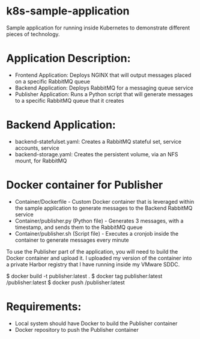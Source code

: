 # k8s-sample-application
Sample application for running inside Kubernetes to demonstrate different pieces of technology.

# Application Description:
- Frontend Application: Deploys  NGINX that will output messages placed on a specific RabbitMQ queue
- Backend Application: Deploys RabbitMQ for a messaging queue service
- Publisher Application: Runs a Python script that will generate messages to a specific RabbitMQ queue that it creates

# Backend Application:
- backend-statefulset.yaml: Creates a RabbitMQ stateful set, service accounts, service
- backend-storage.yaml: Creates the persistent volume, via an NFS mount, for RabbitMQ

# Docker container for Publisher
- Container/Dockerfile - Custom Docker container that is leveraged within the sample application to generate messages to the Backend RabbitMQ service
- Container/publisher.py (Python file) - Generates 3 messages, with a timestamp, and sends them to the RabbitMQ queue
- Container/publisher.sh (Script file) - Executes a cronjob inside the container to generate messages every minute

To use the Publisher part of the application, you will need to build the Docker container and upload it. I uploaded my version
of the container into a private Harbor registry that I have running inside my VMware SDDC.

$ docker build -t publisher:latest .
$ docker tag publisher:latest <private-registry>/publisher:latest
$ docker push <private-registry>/publisher:latest

# Requirements:
- Local system should have Docker to build the Publisher container
- Docker repository to push the Publisher container
